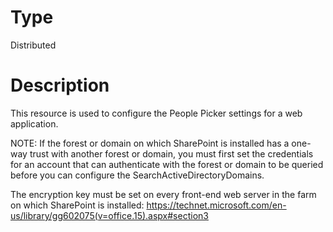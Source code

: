 # Type

Distributed

# Description

This resource is used to configure the People Picker settings for a web
application.

NOTE:
If the forest or domain on which SharePoint is installed has a one-way
trust with another forest or domain, you must first set the credentials
for an account that can authenticate with the forest or domain to be
queried before you can configure the SearchActiveDirectoryDomains.

The encryption key must be set on every front-end web server in the farm
on which SharePoint is installed:
https://technet.microsoft.com/en-us/library/gg602075(v=office.15).aspx#section3
